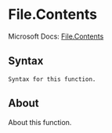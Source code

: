 ---
---

# File.Contents

Microsoft Docs: [File.Contents](https://docs.microsoft.com/en-us/powerquery-m/file-contents)

## Syntax

```
Syntax for this function.
```

## About

About this function.

